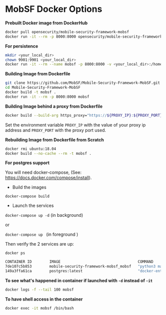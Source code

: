 # MobSF Docker Options

**Prebuilt Docker image from DockerHub**

```bash
docker pull opensecurity/mobile-security-framework-mobsf
docker run -it --rm -p 8000:8000 opensecurity/mobile-security-framework-mobsf:latest
```

**For persistence**

```bash
mkdir <your_local_dir>
chown 9901:9901 <your_local_dir>
docker run -it --rm --name mobsf -p 8000:8000 -v <your_local_dir>:/home/mobsf/.MobSF opensecurity/mobile-security-framework-mobsf:latest
```

**Building Image from Dockerfile**

```bash
git clone https://github.com/MobSF/Mobile-Security-Framework-MobSF.git
cd Mobile-Security-Framework-MobSF
docker build -t mobsf .
docker run -it --rm -p 8000:8000 mobsf
```

**Building Image behind a proxy from Dockerfile**

```bash
docker build --build-arg https_proxy="https://${PROXY_IP}:${PROXY_PORT}" --build-arg http_proxy="${PROXY_IP}:${PROXY_PORT}" --build-arg NO_PROXY="127.0.0.1" -t mobsf .
```

Set the environment variable `PROXY_IP` with the value of your proxy ip address and `PROXY_PORT` with the proxy port used.

**Rebuilding Image from Dockerfile from Scratch**

```bash
docker rmi ubuntu:18.04
docker build --no-cache --rm -t mobsf .
```

**For postgres support**

You will need docker-compose, (See: <https://docs.docker.com/compose/install>).

* Build the images 

`docker-compose build`

* Launch the services

`docker-compose up -d`  (in background)

or

`docker-compose up ` (in foreground )

Then verify the 2 services are up:

`docker ps`

```bash
CONTAINER ID        IMAGE                                   COMMAND                  CREATED             STATUS              PORTS                          NAMES
7de107c5b853        mobile-security-framework-mobsf_mobsf   "python3 manage.py r…"   5 weeks ago         Up 5 weeks          0.0.0.0:8000->8000/tcp         mobile-security-framework-mobsf_mobsf_1
149a3ffa61ca        postgres:latest                         "docker-entrypoint.s…"   5 weeks ago         Up 5 weeks          5432/tcp                       mobile-security-framework-mobsf_postgres_1
```

**To see what's happened in container if launched with `-d` instead of `-it`**

```bash
docker logs -f --tail 100 mobsf
```

**To have shell access in the container**

```bash
docker exec -it mobsf /bin/bash
```
